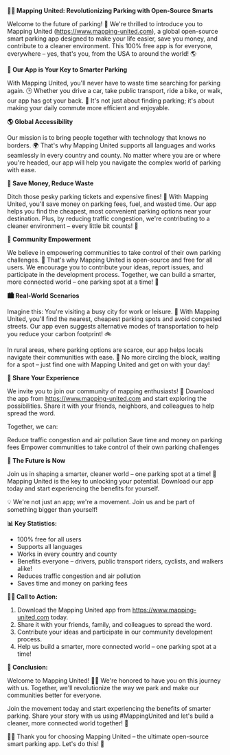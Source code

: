 **🚗💡 Mapping United: Revolutionizing Parking with Open-Source Smarts**

Welcome to the future of parking! 🌟 We're thrilled to introduce you to Mapping United (https://www.mapping-united.com), a global open-source smart parking app designed to make your life easier, save you money, and contribute to a cleaner environment. This 100% free app is for everyone, everywhere – yes, that's you, from the USA to around the world! 🌎

**💬 Our App is Your Key to Smarter Parking**

With Mapping United, you'll never have to waste time searching for parking again. 🕒 Whether you drive a car, take public transport, ride a bike, or walk, our app has got your back. 💪 It's not just about finding parking; it's about making your daily commute more efficient and enjoyable.

**🌎 Global Accessibility**

Our mission is to bring people together with technology that knows no borders. 🌍 That's why Mapping United supports all languages and works seamlessly in every country and county. No matter where you are or where you're headed, our app will help you navigate the complex world of parking with ease.

**💸 Save Money, Reduce Waste**

Ditch those pesky parking tickets and expensive fines! 🚫 With Mapping United, you'll save money on parking fees, fuel, and wasted time. Our app helps you find the cheapest, most convenient parking options near your destination. Plus, by reducing traffic congestion, we're contributing to a cleaner environment – every little bit counts! 🌿

**👥 Community Empowerment**

We believe in empowering communities to take control of their own parking challenges. 💪 That's why Mapping United is open-source and free for all users. We encourage you to contribute your ideas, report issues, and participate in the development process. Together, we can build a smarter, more connected world – one parking spot at a time! 🌈

**🏙️ Real-World Scenarios**

Imagine this: You're visiting a busy city for work or leisure. 🤯 With Mapping United, you'll find the nearest, cheapest parking spots and avoid congested streets. Our app even suggests alternative modes of transportation to help you reduce your carbon footprint! 🚲

In rural areas, where parking options are scarce, our app helps locals navigate their communities with ease. 🌼 No more circling the block, waiting for a spot – just find one with Mapping United and get on with your day!

**👥 Share Your Experience**

We invite you to join our community of mapping enthusiasts! 🤝 Download the app from https://www.mapping-united.com and start exploring the possibilities. Share it with your friends, neighbors, and colleagues to help spread the word.

Together, we can:

Reduce traffic congestion and air pollution
Save time and money on parking fees
Empower communities to take control of their own parking challenges

**🚀 The Future is Now**

Join us in shaping a smarter, cleaner world – one parking spot at a time! 🌟 Mapping United is the key to unlocking your potential. Download our app today and start experiencing the benefits for yourself.

💡 We're not just an app; we're a movement. Join us and be part of something bigger than yourself!

**📊 Key Statistics:**

* 100% free for all users
* Supports all languages
* Works in every country and county
* Benefits everyone – drivers, public transport riders, cyclists, and walkers alike!
* Reduces traffic congestion and air pollution
* Saves time and money on parking fees

**🚗💖 Call to Action:**

1. Download the Mapping United app from https://www.mapping-united.com today.
2. Share it with your friends, family, and colleagues to spread the word.
3. Contribute your ideas and participate in our community development process.
4. Help us build a smarter, more connected world – one parking spot at a time!

**🌟 Conclusion:**

Welcome to Mapping United! 🚗💡 We're honored to have you on this journey with us. Together, we'll revolutionize the way we park and make our communities better for everyone.

Join the movement today and start experiencing the benefits of smarter parking. Share your story with us using #MappingUnited and let's build a cleaner, more connected world together! 🌈

🚗💖 Thank you for choosing Mapping United – the ultimate open-source smart parking app. Let's do this! 💪